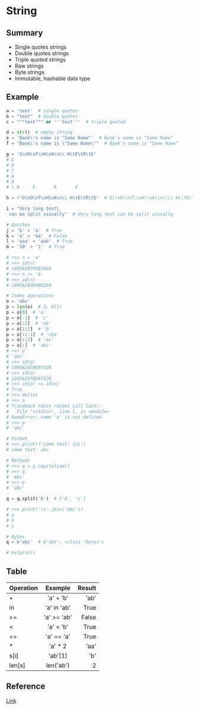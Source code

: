 # String

## Summary
* Single quotes strings
* Double quotes strings
* Triple quoted strings
* Raw strings
* Byte strings
* Immutable, hashable data type

## Example
```py
a = 'text'  # single quotes
b = "text"  # double quotes
c = """text""" or '''text'''  # triple quoted

d = str()  # empty string
e = 'Book\'s name is "Some Name"'  # Book's name is "Some Name"
f = "Book\'s name is \"Some Name\""  # Book's name is "Some Name"

g = 'G\nO\nT\nH\nA\n\\ H\tE\tR\tE'
# G
# O
# T
# H
# A
# \ H     E       R       E

h = r'G\nO\nT\nH\nA\n\\ H\tE\tR\tE'  # G\\nO\\nT\\nH\\nA\\n\\\\ H\\tE\\tR\\tE

i = "Very long text\
 can be split visually"  # Very long text can be split visually

# Gotchas
j = 'b' > 'a'  # True
k = 'a' > 'aa'  # False
l = 'aaa' < 'aab'  # True
m = '10' > '1'  # True

# >>> n = 'a'
# >>> id(n)
# 140562879287664
# >>> n += 'b'
# >>> id(n)
# 140562896489264

# Index operations
o = 'abc'
p = len(o)  # 3, O(1)
p = o[0]  # 'a'
p = o[-1]  # 'c'
p = o[:2]  # 'ab'
p = o[1:2]  # 'b'
p = o[::-1]  # 'cba'
p = o[::2]  # 'ac'
p = o[:]  # 'abc'
# >>> p
# 'abc'
# >>> id(p)
# 140562878697520
# >>> id(o)
# 140562878697520
# >>> id(p) == id(o)
# True
# >>> del(o)
# >>> o
# Traceback (most recent call last):
#   File "<stdin>", line 1, in <module>
# NameError: name 'o' is not defined
# >>> p
# 'abc'

# Format
# >>> print(f'some text: {o}')
# some text: abc

# Methods
# >>> q = p.capitalize()
# >>> q
# 'Abc'
# >>> p
# 'abc'

q = q.split('b')  # ['A', 'c']

# >>> print('\n'.join('abc'))
# a
# b
# c

# Bytes
q = b'abc'  # b'abc', <class 'bytes'>

# help(str)
```

## Table

| Operation |    Example    |   Result|
|-----------|:-------------:|--------:|
| +         |   'a' + 'b'   |    'ab' |
| in        |   'a' in 'ab' |    True |
| >=        |   'a' >= 'ab' |   False |
| <         |   'a' < 'b'   |    True |
| ==        |   'a' == 'a'  |    True |
| *         |   'a' * 2     |    'aa' |
| s[i]      |   'ab'[1]     |     'b' |
| len[s]    |   len('ab')   |       2 |

## Reference
[Link](https://docs.python.org/3/library/stdtypes.html#text-sequence-type-str)
